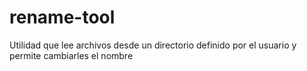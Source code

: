 # rename-tool
 Utilidad que lee archivos desde un directorio definido por el usuario y permite cambiarles el nombre

